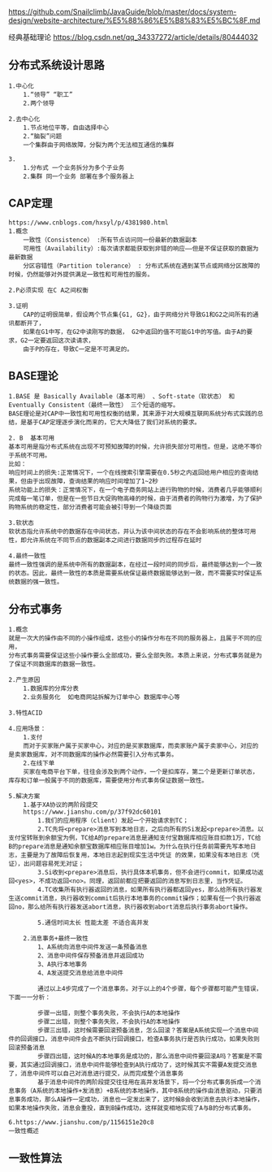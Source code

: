 https://github.com/Snailclimb/JavaGuide/blob/master/docs/system-design/website-architecture/%E5%88%86%E5%B8%83%E5%BC%8F.md

经典基础理论
https://blog.csdn.net/qq_34337272/article/details/80444032

## 分布式系统设计思路

    1.中心化
        1.“领导” “职工”
        2.两个领导
    
    2.去中心化
        1.节点地位平等，自由选择中心
        2.“脑裂”问题 
        一个集群由于网络故障，分裂为两个无法相互通信的集群

    3.
        1.分布式 一个业务拆分为多个子业务
        2.集群 同一个业务 部署在多个服务器上

## CAP定理
    https://www.cnblogs.com/hxsyl/p/4381980.html
    1.概念
        一致性（Consistence） :所有节点访问同一份最新的数据副本
        可用性（Availability）:每次请求都能获取到非错的响应——但是不保证获取的数据为最新数据
        分区容错性（Partition tolerance） : 分布式系统在遇到某节点或网络分区故障的时候，仍然能够对外提供满足一致性和可用性的服务。

    2.P必须实现 在C A之间权衡

    3.证明
        CAP的证明很简单，假设两个节点集{G1, G2}，由于网络分片导致G1和G2之间所有的通讯都断开了，
        如果在G1中写，在G2中读刚写的数据， G2中返回的值不可能G1中的写值。由于A的要求，G2一定要返回这次读请求，
        由于P的存在，导致C一定是不可满足的。

## BASE理论
    1.BASE 是 Basically Available（基本可用） 、Soft-state（软状态） 和 Eventually Consistent（最终一致性） 三个短语的缩写。
    BASE理论是对CAP中一致性和可用性权衡的结果，其来源于对大规模互联网系统分布式实践的总结，是基于CAP定理逐步演化而来的，它大大降低了我们对系统的要求。

    2. B  基本可用 
    基本可用是指分布式系统在出现不可预知故障的时候，允许损失部分可用性。但是，这绝不等价于系统不可用。
    比如：
    响应时间上的损失:正常情况下，一个在线搜索引擎需要在0.5秒之内返回给用户相应的查询结果，但由于出现故障，查询结果的响应时间增加了1~2秒
    系统功能上的损失：正常情况下，在一个电子商务网站上进行购物的时候，消费者几乎能够顺利完成每一笔订单，但是在一些节日大促购物高峰的时候，由于消费者的购物行为激增，为了保护购物系统的稳定性，部分消费者可能会被引导到一个降级页面

    3.软状态
    软状态指允许系统中的数据存在中间状态，并认为该中间状态的存在不会影响系统的整体可用性，即允许系统在不同节点的数据副本之间进行数据同步的过程存在延时

    4.最终一致性
    最终一致性强调的是系统中所有的数据副本，在经过一段时间的同步后，最终能够达到一个一致的状态。因此，最终一致性的本质是需要系统保证最终数据能够达到一致，而不需要实时保证系统数据的强一致性。


## 分布式事务

    1.概念
    就是一次大的操作由不同的小操作组成，这些小的操作分布在不同的服务器上，且属于不同的应用，
    分布式事务需要保证这些小操作要么全部成功，要么全部失败。本质上来说，分布式事务就是为了保证不同数据库的数据一致性。

    2.产生原因
        1.数据库的分库分表
        2.业务服务化  如电商网站拆解为订单中心 数据库中心等 
    
    3.特性ACID

    4.应用场景：
        1.支付
        而对于买家账户属于买家中心，对应的是买家数据库，而卖家账户属于卖家中心，对应的是卖家数据库，对不同数据库的操作必然需要引入分布式事务。
        2.在线下单
        买家在电商平台下单，往往会涉及到两个动作，一个是扣库存，第二个是更新订单状态，库存和订单一般属于不同的数据库，需要使用分布式事务保证数据一致性。
    
    5.解决方案
        1.基于XA协议的两阶段提交
        https://www.jianshu.com/p/37f92dc60101
            1.我们的应用程序（client）发起一个开始请求到TC；
            2.TC先将<prepare>消息写到本地日志，之后向所有的Si发起<prepare>消息。以支付宝转账到余额宝为例，TC给A的prepare消息是通知支付宝数据库相应账目扣款1万，TC给B的prepare消息是通知余额宝数据库相应账目增加1w。为什么在执行任务前需要先写本地日志，主要是为了故障后恢复用，本地日志起到现实生活中凭证 的效果，如果没有本地日志（凭证），出问题容易死无对证；
            3.Si收到<prepare>消息后，执行具体本机事务，但不会进行commit，如果成功返回<yes>，不成功返回<no>。同理，返回前都应把要返回的消息写到日志里，当作凭证。
            4.TC收集所有执行器返回的消息，如果所有执行器都返回yes，那么给所有执行器发生送commit消息，执行器收到commit后执行本地事务的commit操作；如果有任一个执行器返回no，那么给所有执行器发送abort消息，执行器收到abort消息后执行事务abort操作。

            5.通信时间太长 性能太差 不适合高并发
        
        2.消息事务+最终一致性
            1、A系统向消息中间件发送一条预备消息
            2、消息中间件保存预备消息并返回成功
            3、A执行本地事务
            4、A发送提交消息给消息中间件

            通过以上4步完成了一个消息事务。对于以上的4个步骤，每个步骤都可能产生错误，下面一一分析：

            步骤一出错，则整个事务失败，不会执行A的本地操作
            步骤二出错，则整个事务失败，不会执行A的本地操作
            步骤三出错，这时候需要回滚预备消息，怎么回滚？答案是A系统实现一个消息中间件的回调接口，消息中间件会去不断执行回调接口，检查A事务执行是否执行成功，如果失败则回滚预备消息
            步骤四出错，这时候A的本地事务是成功的，那么消息中间件要回滚A吗？答案是不需要，其实通过回调接口，消息中间件能够检查到A执行成功了，这时候其实不需要A发提交消息了，消息中间件可以自己对消息进行提交，从而完成整个消息事务
            基于消息中间件的两阶段提交往往用在高并发场景下，将一个分布式事务拆成一个消息事务（A系统的本地操作+发消息）+B系统的本地操作，其中B系统的操作由消息驱动，只要消息事务成功，那么A操作一定成功，消息也一定发出来了，这时候B会收到消息去执行本地操作，如果本地操作失败，消息会重投，直到B操作成功，这样就变相地实现了A与B的分布式事务。
    
    6.https://www.jianshu.com/p/1156151e20c8
    一致性概述

## 一致性算法

    